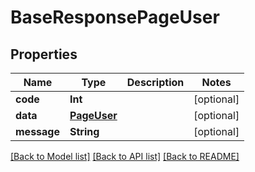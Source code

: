 # BaseResponsePageUser

## Properties
Name | Type | Description | Notes
------------ | ------------- | ------------- | -------------
**code** | **Int** |  | [optional] 
**data** | [**PageUser**](PageUser.md) |  | [optional] 
**message** | **String** |  | [optional] 

[[Back to Model list]](../README.md#documentation-for-models) [[Back to API list]](../README.md#documentation-for-api-endpoints) [[Back to README]](../README.md)


